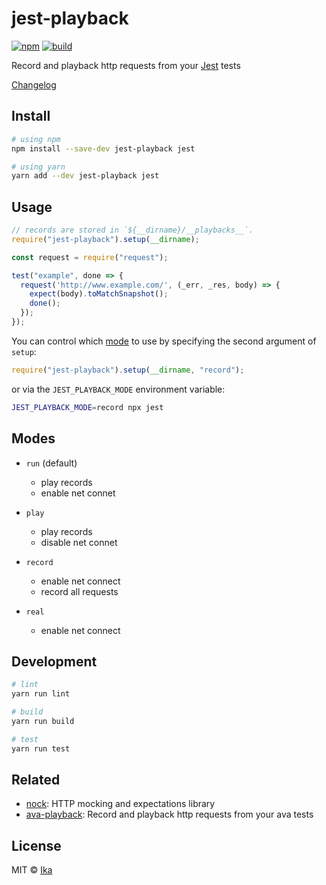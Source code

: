 # jest-playback

[![npm](https://img.shields.io/npm/v/jest-playback.svg)](https://www.npmjs.com/package/jest-playback)
[![build](https://img.shields.io/travis/ikatyang/jest-playback/master.svg)](https://travis-ci.org/ikatyang/jest-playback/builds)

Record and playback http requests from your [Jest](https://facebook.github.io/jest/) tests

[Changelog](https://github.com/ikatyang/jest-playback/blob/master/CHANGELOG.md)

## Install

```sh
# using npm
npm install --save-dev jest-playback jest

# using yarn
yarn add --dev jest-playback jest
```

## Usage


```js
// records are stored in `${__dirname}/__playbacks__`.
require("jest-playback").setup(__dirname);

const request = require("request");

test("example", done => {
  request('http://www.example.com/', (_err, _res, body) => {
    expect(body).toMatchSnapshot();
    done();
  });
});
```

You can control which [mode](#modes) to use by specifying the second argument of `setup`:

```js
require("jest-playback").setup(__dirname, "record");
```

or via the `JEST_PLAYBACK_MODE` environment variable:

```sh
JEST_PLAYBACK_MODE=record npx jest
```

## Modes

- `run` (default)
  - play records
  - enable net connet

- `play`
  - play records
  - disable net connet

- `record`
  - enable net connect
  - record all requests

- `real`
  - enable net connect

## Development

```sh
# lint
yarn run lint

# build
yarn run build

# test
yarn run test
```

## Related
- [nock](https://github.com/node-nock/nock): HTTP mocking and expectations library
- [ava-playback](https://github.com/dempfi/ava-playback): Record and playback http requests from your ava tests

## License

MIT © [Ika](https://github.com/ikatyang)
